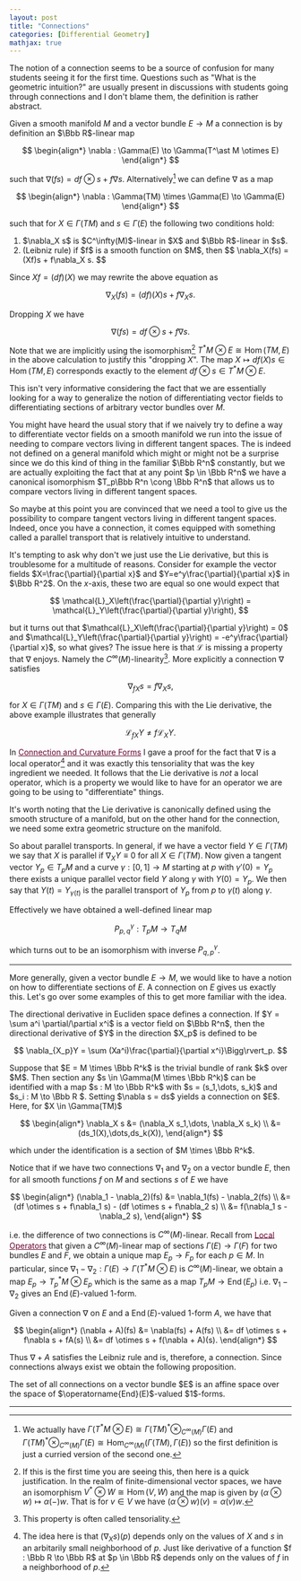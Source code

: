 ```yaml
---
layout: post
title: "Connections"
categories: [Differential Geometry]
mathjax: true
---
```


The notion of a connection seems to be a source of confusion for many students seeing it for the first time. Questions such as "What is the geometric intuition?" are usually present in discussions with students going through connections and I don't blame them, the definition is rather abstract.

Given a smooth manifold $M$ and a vector bundle $E \to M$ a connection is by definition an $\Bbb R$-linear map 

$$
\begin{align*}
\nabla : \Gamma(E) \to \Gamma(T^\ast M \otimes E)
\end{align*}
$$

such that $\nabla (fs) = df \otimes s + f\nabla s$. Alternatively[^1] we can define $\nabla$ as a map

$$
\begin{align*}
\nabla : \Gamma(TM) \times \Gamma(E) \to \Gamma(E)
\end{align*}
$$

such that for $X \in \Gamma(TM)$ and $s \in \Gamma(E)$ the following two conditions hold:

<ol>
  <li>$\nabla_X s$ is $C^\infty(M)$-linear in $X$ and $\Bbb R$-linear in $s$.</li>
  <li>
  (Leibniz rule) if $f$ is a smooth function on $M$, then 
  $$
  \nabla_X(fs) = (Xf)s + f\nabla_X s.
  $$
  </li>
</ol>

Since $Xf = (df)(X)$ we may rewrite the above equation as

$$
  \nabla_X(fs) = (df)(X)s + f\nabla_X s.
$$

Dropping $X$ we have

$$
  \nabla(fs) = df\otimes s + f\nabla s.
$$

Note that we are implicitly using the isomorphism[^2] $T^\ast M \otimes E \cong \operatorname{Hom}(TM,E)$ in the above calculation to justify this "dropping $X$". The map $X \longmapsto df(X)s \in \operatorname{Hom}(TM,E)$ corresponds exactly to the element $df \otimes s \in T^\ast M \otimes E$.

This isn't very informative considering the fact that we are essentially looking for a way to generalize the notion of differentiating vector fields to differentiating sections of arbitrary vector bundles over $M$. 

You might have heard the usual story that if we naively try to define a way to differentiate vector fields on a smooth manifold we run into the issue of needing to compare vectors living in different tangent spaces. The is indeed not defined on a general manifold which might or might not be a surprise since we do this kind of thing in the familiar $\Bbb R^n$ constantly, but we are actually exploiting the fact that at any point $p \in \Bbb R^n$ we have a canonical isomorphism $T_p\Bbb R^n \cong \Bbb R^n$ that allows us to compare vectors living in different tangent spaces.

So maybe at this point you are convinced that we need a tool to give us the possibility to compare tangent vectors living in different tangent spaces. Indeed, once you have a connection, it comes equipped with something called a parallel transport that is relatively intuitive to understand.

It's tempting to ask why don't we just use the Lie derivative, but this is troublesome for a multitude of reasons. Consider for example the vector fields $X=\frac{\partial}{\partial x}$ and $Y=e^y\frac{\partial}{\partial x}$ in $\Bbb R^2$. On the $x$-axis, these two are equal so one would expect that

$$
\mathcal{L}_X\left(\frac{\partial}{\partial y}\right) = \mathcal{L}_Y\left(\frac{\partial}{\partial y}\right),
$$

but it turns out that $\mathcal{L}_X\left(\frac{\partial}{\partial y}\right) = 0$ and $\mathcal{L}_Y\left(\frac{\partial}{\partial y}\right) = -e^y\frac{\partial}{\partial x}$, so what gives? The issue here is that $\mathcal{L}$ is missing a property that $\nabla$ enjoys. Namely the $C^\infty(M)$-linearity[^3]. More explicitly a connection $\nabla$ satisfies

$$
\nabla_{fX}s = f\nabla_X s,
$$

for $X \in \Gamma(TM)$ and $s \in \Gamma(E)$. Comparing this with the Lie derivative, the above example illustrates that generally

$$
\mathcal{L}_{fX}Y \ne f\mathcal{L}_XY.
$$
 
In <a href="https://anthonymakela.com/differential%20geometry/2023/12/27/connection-and-curvature-forms.html" style="color:#680530; text-decoration: underline;">Connection and Curvature Forms</a> I gave a proof for the fact that $\nabla$ is a local operator[^4] and it was exactly this tensoriality that was the key ingredient we needed. It follows that the Lie derivative is _not_ a local operator, which is a property we would like to have for an operator we are going to be using to "differentiate" things.

It's worth noting that the Lie derivative is canonically defined using the smooth structure of a manifold, but on the other hand for the connection, we need some extra geometric structure on the manifold.

So about parallel transports. In general, if we have a vector field $Y \in \Gamma(TM)$ we say that $X$ is parallel if $\nabla_X Y \equiv 0$ for all $X \in \Gamma(TM)$. Now given a tangent vector $Y_p \in T_pM$ and a curve $\gamma : [0,1] \to M$ starting at $p$ with $\gamma'(0) = Y_p$ there exists a unique parallel vector field $Y$ along $\gamma$ with $Y(0) = Y_p$. We then say that $Y(t) = Y_{\gamma(t)}$ is the parallel transport of $Y_p$ from $p$ to $\gamma(t)$ along $\gamma$.

Effectively we have obtained a well-defined linear map

$$
P^\gamma_{p,q} : T_pM \to T_qM
$$

which turns out to be an isomorphism with inverse $P^\gamma_{q,p}$.

---

More generally, given a vector bundle $E \to M$, we would like to have a notion on how to differentiate sections of $E$. A connection on $E$ gives us exactly this. Let's go over some examples of this to get more familiar with the idea.

<div class="example">
The directional derivative in Eucliden space defines a connection. If $Y = \sum a^i \partial/\partial x^i$ is a vector field on $\Bbb R^n$, then the directional derivative of $Y$ in the direction $X_p$ is defined to be

$$
\nabla_{X_p}Y = \sum (Xa^i)\frac{\partial}{\partial x^i}\Bigg\rvert_p.
$$

</div>

<div class="example">
Suppose that $E = M \times \Bbb R^k$ is the trivial bundle of rank $k$ over $M$. Then section any $s \in \Gamma(M \times \Bbb R^k)$ can be identified with a map $s : M \to \Bbb R^k$ with $s = (s_1,\dots, s_k)$ and $s_i : M \to \Bbb R $. Setting $\nabla s = ds$ yields a connection on $E$. Here, for $X \in \Gamma(TM)$

$$
\begin{align*}
\nabla_X s &= (\nabla_X s_1,\dots, \nabla_X s_k) \\
&= (ds_1(X),\dots,ds_k(X)),
\end{align*}
$$

which under the identification is a section of $M \times \Bbb R^k$.
</div>

Notice that if we have two connections $\nabla_1$ and $\nabla_2$ on a vector bundle $E$, then for all smooth functions $f$ on $M$ and sections $s$ of $E$ we have

$$
\begin{align*}
(\nabla_1 - \nabla_2)(fs) &= \nabla_1(fs) - \nabla_2(fs) \\
&= (df \otimes s + f\nabla_1 s) - (df \otimes s + f\nabla_2 s) \\
&= f(\nabla_1 s -\nabla_2 s),
\end{align*}
$$

i.e. the difference of two connections is $C^\infty(M)$-linear. Recall from <a href="https://anthonymakela.com/differential%20geometry/2023/07/01/local-operators.html" style="color:#680530; text-decoration: underline;">Local Operators</a> that given a $C^\infty(M)$-linear map of sections $\Gamma(E) \to \Gamma(F)$ for two bundles $E$ and $F$, we obtain a unique map $E_p \to F_p$ for each $p \in M$. In particular, since $\nabla_1 - \nabla_2 : \Gamma(E) \to \Gamma(T^\ast M \otimes E)$ is $C^\infty(M)$-linear, we obtain a map $E_p \to T^\ast_p M \otimes E_p$ which is the same as a map $T_pM \to \operatorname{End}(E_p)$ i.e. $\nabla_1 - \nabla_2$ gives an $\operatorname{End}(E)$-valued $1$-form.

Given a connection $\nabla$ on $E$ and a $\operatorname{End}(E)$-valued $1$-form $A$, we have that

$$
\begin{align*}
(\nabla + A)(fs) &= \nabla(fs) + A(fs) \\
&= df \otimes s + f\nabla s + fA(s) \\
&= df \otimes s + f(\nabla + A)(s).
\end{align*}
$$

Thus $\nabla + A$ satisfies the Leibniz rule and is, therefore, a connection. Since connections always exist we obtain the following proposition.

<div class="proposition">
The set of all connections on a vector bundle $E$ is an affine space over the space of $\operatorname{End}(E)$-valued $1$-forms.
</div>

---

[^1]: We actually have $\Gamma(T^\ast M \otimes E) \cong \Gamma(TM)^\ast \otimes_{C^\infty(M)} \Gamma(E)$ and $\Gamma(TM)^\ast \otimes_{C^\infty(M)} \Gamma(E) \cong \operatorname{Hom}_{C^\infty(M)}(\Gamma(TM), \Gamma(E))$ so the first definition is just a curried version of the second one.

[^2]: If this is the first time you are seeing this, then here is a quick justification. In the realm of finite-dimensional vector spaces, we have an isomorphism $V^\ast \otimes W \cong \operatorname{Hom}(V,W)$ and the map is given by $(\alpha \otimes w) \mapsto \alpha(-)w$. That is for $v \in V$ we have $(\alpha\otimes w)(v) = \alpha(v)w$.

[^3]: This property is often called tensoriality.

[^4]: The idea here is that $(\nabla_X s)(p)$ depends only on the values of $X$ and $s$ in an arbitarily small neighborhood of $p$. Just like derivative of a function $f : \Bbb R \to \Bbb R$ at $p \in \Bbb R$ depends only on the values of $f$ in a neighborhood of $p$.
